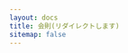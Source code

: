 ```yaml
---
layout: docs
title: 会則(リダイレクトします)
sitemap: false
---
```

<script>document.location = '/rules/constitution.html' + location.hash;</script>
